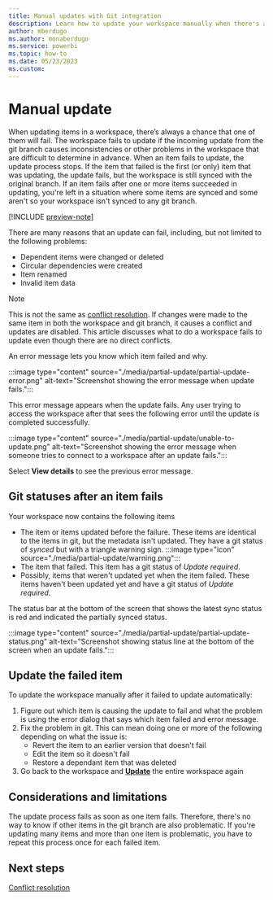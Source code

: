 ```yaml
---
title: Manual updates with Git integration
description: Learn how to update your workspace manually when there's an internal inconsistency.
author: mberdugo
ms.author: monaberdugo
ms.service: powerbi
ms.topic: how-to
ms.date: 05/23/2023
ms.custom:
---
```


# Manual update

When updating items in a workspace, there’s always a chance that one of them will fail. The workspace fails to update if the incoming update from the git branch causes inconsistencies or other problems in the workspace that are difficult to determine in advance. When an item fails to update, the update process stops. If the item that failed is the first (or only) item that was updating, the update fails, but the workspace is still synced with the original branch. If an item fails after one or more items succeeded in updating, you're left in a situation where some items are synced and some aren't so your workspace isn't synced to any git branch.

[!INCLUDE [preview-note](../../includes/preview-note.md)]

There are many reasons that an update can fail, including, but not limited to the following problems:

* Dependent items were changed or deleted
* Circular dependencies were created
* Item renamed
* Invalid item data

> [!NOTE]
> This is not the same as [conflict resolution](./conflict-resolution.md). If changes were made to the same item in both the workspace and git branch, it causes a conflict and updates are disabled. This article discusses what to do a workspace fails to update even though there are no direct conflicts.

An error message lets you know which item failed and why.

:::image type="content" source="./media/partial-update/partial-update-error.png" alt-text="Screenshot showing the error message when update fails.":::

This error message appears when the update fails. Any user trying to access the workspace after that sees the following error until the update is completed successfully.

:::image type="content" source="./media/partial-update/unable-to-update.png" alt-text="Screenshot showing the error message when someone tries to connect to a workspace after an update fails.":::

Select **View details** to see the previous error message.

## Git statuses after an item fails

Your workspace now contains the following items

* The item or items updated before the failure. These items are identical to the items in git, but the metadata isn't updated. They have a git status of *synced* but with a triangle warning sign. :::image type="icon" source="./media/partial-update/warning.png":::
* The item that failed. This item has a git status of *Update required*.
* Possibly, items that weren't updated yet when the item failed. These items haven't been updated yet and have a git status of *Update required*.

The status bar at the bottom of the screen that shows the latest sync status is red and indicated the partially synced status.

:::image type="content" source="./media/partial-update/partial-update-status.png" alt-text="Screenshot showing status line at the bottom of the screen when an update fails.":::

## Update the failed item

To update the workspace manually after it failed to update automatically:

1. Figure out which item is causing the update to fail and what the problem is using the error dialog that says which item failed and error message.
1. Fix the problem in git. This can mean doing one or more of the following depending on what the issue is:
   * Revert the item to an earlier version that doesn't fail
   * Edit the item so it doesn't fail
   * Restore a dependant item that was deleted
1. Go back to the workspace and [**Update**](./git-get-started.md#update-workspace-from-git) the entire workspace again

## Considerations and limitations

The update process fails as soon as one item fails. Therefore, there's no way to know if other items in the git branch are also problematic. If you're updating many items and more than one item is problematic, you have to repeat this process once for each failed item.

## Next steps

[Conflict resolution](./conflict-resolution.md)
